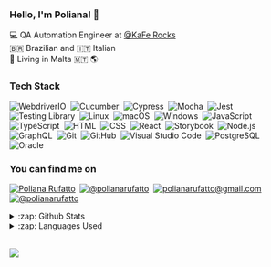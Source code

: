 ### Hello, I'm Poliana! 👋

💻 QA Automation Engineer at [@KaFe Rocks](https://kafe.rocks/) <br>
🇧🇷 Brazilian and 🇮🇹 Italian <br>
🏡 Living in Malta 🇲🇹 🌎
<br/>


### Tech Stack
![WebdriverIO](https://img.shields.io/badge/-WebdriverIO-000?style=flat&logo=WebdriverIO&logoColor=EA5906)&nbsp;
![Cucumber](https://img.shields.io/badge/-Cucumber-000?style=flat&logo=cucumber&logoColor=23D96C)&nbsp;
![Cypress](https://img.shields.io/badge/-Cypress-000?style=flat&logo=cypress&logoColor=17202C)&nbsp;
![Mocha](https://img.shields.io/badge/-Mocha-000?style=flat&logo=mocha&logoColor=8D6748)&nbsp;
![Jest](https://img.shields.io/badge/-Jest-000?style=flat&logo=Jest&logoColor=C21325)&nbsp;
![Testing Library](https://img.shields.io/badge/-Testing%20Library-000?style=flat&logo=testing-library&logoColor=E33332)&nbsp;
![Linux](https://img.shields.io/badge/-Linux-000?style=flat&logo=linux&logoColor=FCC624)&nbsp;
![macOS](https://img.shields.io/badge/-macOS-000?style=flat&logo=macOS&logoColor=11111)&nbsp;
![Windows](https://img.shields.io/badge/-Windows-000?style=flat&logo=windows&logoColor=0078D6)&nbsp;
![JavaScript](https://img.shields.io/badge/-JavaScript-000?&logo=JavaScript&logoColor=ddc508)&nbsp;
![TypeScript](https://img.shields.io/badge/-TypeScript-000?style=flat&logo=TypeScript&logoColor=3178C6$color=0d1117)&nbsp;
![HTML](https://img.shields.io/badge/-HTML-000?style=flat&logo=HTML5)&nbsp;
![CSS](https://img.shields.io/badge/-CSS-000?style=flat&logo=CSS3&logoColor=1572B6)&nbsp;
![React](https://img.shields.io/badge/-React-000?style=flat&logo=react)&nbsp;
![Storybook](https://img.shields.io/badge/-Storybook-000?style=flat&logo=Storybook&logoColor=FF4785)&nbsp;
![Node.js](https://img.shields.io/badge/-Node.js-000?style=flat&logo=node.js)&nbsp;
![GraphQL](https://img.shields.io/badge/-GraphQL-000?style=flat&logo=GraphQL&logoColor=E10098)&nbsp;
![Git](https://img.shields.io/badge/-Git-000?style=flat&logo=git)&nbsp;
![GitHub](https://img.shields.io/badge/-GitHub-000?style=flat&logo=github)&nbsp;
![Visual Studio Code](https://img.shields.io/badge/-Visual%20Studio%20Code-000?style=flat&logo=visual-studio-code&logoColor=007ACC)&nbsp;
![PostgreSQL](https://img.shields.io/badge/-PostgreSQL-000?style=flat&logo=PostgreSQL&logoColor=336791)&nbsp;
![Oracle](https://img.shields.io/badge/-Oracle-000?style=flat&logo=Oracle&logoColor=F80000)&nbsp;


### You can find me on
[![Poliana Rufatto](https://img.shields.io/badge/-Poliana%20Rufatto-0077B5?style=flat-square&logo=Linkedin&logoColor=white&link=https://www.linkedin.com/in/polianarufatto/)](https://www.linkedin.com/in/polianarufatto/)&nbsp;
[![@polianarufatto](https://img.shields.io/badge/-@polianarufatto-E4405F?style=flat-square&logo=Instagram&logoColor=white&link=https://www.instagram.com/polianarufatto/)](https://www.instagram.com/polianarufatto/)&nbsp;
[![polianarufatto@gmail.com](https://img.shields.io/badge/-polianarufatto@gmail.com-D14836?style=flat-square&logo=Gmail&logoColor=white&link=mailto:polianarufatto@gmail.com)](mailto:polianarufatto@gmail.com)&nbsp;
[![@polianarufatto](https://img.shields.io/badge/-@polianarufatto-1DA1F2?style=flat-square&logo=twitter&logoColor=white&link=https://www.twitter.com/polianarufatto)](https://www.twitter.com/polianarufatto)&nbsp;

<details>
  <summary>:zap: Github Stats</summary>
  <img src="https://github-readme-stats.vercel.app/api?username=polianarufatto&hide_title=true&hide_border=true&show_icons=true&count_private=true&line_height=21&text_color=8b949e&icon_color=8b949e&bg_color=0d1117&theme=dracula">
</details>

<details>
  <summary>:zap: Languages Used</summary>
  <img src="https://github-readme-stats.vercel.app/api/top-langs/?username=polianarufatto&hide=html&hide_title=true&hide_border=true&layout=compact&langs_count=7&text_color=8b949e&icon_color=8b949e&bg_color=0d1117&theme=dracula">
</details>
<br/>

![](http://estruyf-github.azurewebsites.net/api/VisitorHit?user=polianarufatto&repo=github-visitors-badge&countColorcountColor&countColor=000)
